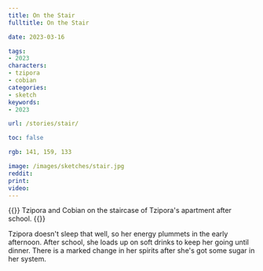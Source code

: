 ```yaml
---
title: On the Stair
fulltitle: On the Stair

date: 2023-03-16

tags: 
- 2023
characters:
- tzipora
- cobian
categories:
- sketch
keywords:
- 2023

url: /stories/stair/

toc: false

rgb: 141, 159, 133

image: /images/sketches/stair.jpg
reddit:
print: 
video:
---
```

{{<note caption>}}
Tzipora and Cobian on the staircase of Tzipora's apartment after school.
{{</note>}}

Tzipora doesn't sleep that well, so her energy plummets in the early afternoon. After school, she loads up on soft drinks to keep her going until dinner. There is a marked change in her spirits after she's got some sugar in her system.